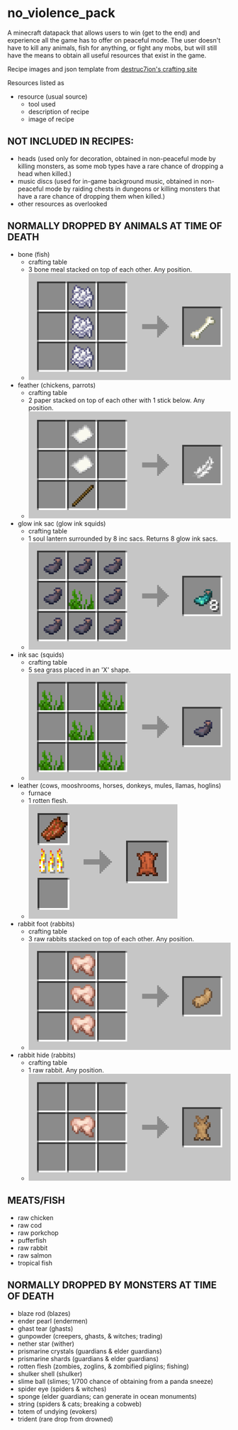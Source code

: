 # no_violence_pack

A minecraft datapack that allows users to win (get to the end) and experience all the game has to offer on peaceful mode. The user doesn't have to kill any animals, fish for anything, or fight any mobs, but will still have the means to obtain all useful resources that exist in the game.

Recipe images and json template from [destruc7ion's crafting site](https://crafting.thedestruc7ion.ca)

Resources listed as

-  resource (usual source)
   -  tool used
   -  description of recipe
   -  image of recipe

## NOT INCLUDED IN RECIPES:

-  heads (used only for decoration, obtained in non-peaceful mode by killing monsters, as some mob types have a rare chance of dropping a head when killed.)
-  music discs (used for in-game background music, obtained in non-peaceful mode by raiding chests in dungeons or killing monsters that have a rare chance of dropping them when killed.)
-  other resources as overlooked

## NORMALLY DROPPED BY ANIMALS AT TIME OF DEATH

-  bone (fish)
   -  crafting table
   -  3 bone meal stacked on top of each other. Any position.
   -  ![](./images/bone.png)
-  feather (chickens, parrots)
   -  crafting table
   -  2 paper stacked on top of each other with 1 stick below. Any position.
   -  ![](./images/feather.png)
-  glow ink sac (glow ink squids)
   -  crafting table
   -  1 soul lantern surrounded by 8 inc sacs. Returns 8 glow ink sacs.
   -  ![](./images/glow_ink_sac.png)
-  ink sac (squids)
   -  crafting table
   -  5 sea grass placed in an 'X' shape.
   -  ![](./images/ink_sac.png)
-  leather (cows, mooshrooms, horses, donkeys, mules, llamas, hoglins)
   -  furnace
   -  1 rotten flesh.
   -  ![](./images/leather.png)
-  rabbit foot (rabbits)
   -  crafting table
   -  3 raw rabbits stacked on top of each other. Any position.
   -  ![](./images/rabbit_foot.png)
-  rabbit hide (rabbits)
   -  crafting table
   -  1 raw rabbit. Any position.
   -  ![](./images/rabbit_hide.png)

## MEATS/FISH

-  raw chicken
-  raw cod
-  raw porkchop
-  pufferfish
-  raw rabbit
-  raw salmon
-  tropical fish

## NORMALLY DROPPED BY MONSTERS AT TIME OF DEATH

-  blaze rod (blazes)
-  ender pearl (endermen)
-  ghast tear (ghasts)
-  gunpowder (creepers, ghasts, & witches; trading)
-  nether star (wither)
-  prismarine crystals (guardians & elder guardians)
-  prismarine shards (guardians & elder guardians)
-  rotten flesh (zombies, zoglins, & zombified piglins; fishing)
-  shulker shell (shulker)
-  slime ball (slimes; 1/700 chance of obtaining from a panda sneeze)
-  spider eye (spiders & witches)
-  sponge (elder guardians; can generate in ocean monuments)
-  string (spiders & cats; breaking a cobweb)
-  totem of undying (evokers)
-  trident (rare drop from drowned)
